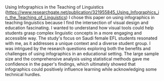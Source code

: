 Using Infographics in the Teaching of Linguistics (https://www.researchgate.net/publication/321955845_Using_Infographics_in_the_Teaching_of_Linguistics)
I chose this paper on using infographics in teaching linguistics because I find the intersection of visual design and education fascinating.
I wanted to understand how visual tools could help students grasp complex linguistic concepts in a more engaging and accessible way. 
The study's focus on Saudi female EFL students resonated with me, as it addresses a unique context and a diverse student group.
I was intrigued by the research questions exploring both the benefits and challenges of using infographics in an educational setting.
The large sample size and the comprehensive analysis using statistical methods gave me confidence in the paper's findings, which ultimately 
showed that infographics could positively influence learning while acknowledging some technical hurdles.

